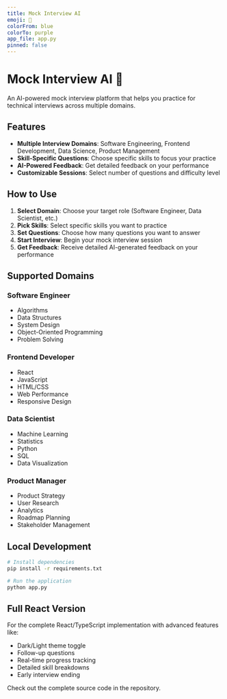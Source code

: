 ```yaml
---
title: Mock Interview AI
emoji: 🤖
colorFrom: blue
colorTo: purple
app_file: app.py
pinned: false
---
```


# Mock Interview AI 🤖

An AI-powered mock interview platform that helps you practice for technical interviews across multiple domains.

## Features

- **Multiple Interview Domains**: Software Engineering, Frontend Development, Data Science, Product Management
- **Skill-Specific Questions**: Choose specific skills to focus your practice
- **AI-Powered Feedback**: Get detailed feedback on your performance
- **Customizable Sessions**: Select number of questions and difficulty level

## How to Use

1. **Select Domain**: Choose your target role (Software Engineer, Data Scientist, etc.)
2. **Pick Skills**: Select specific skills you want to practice
3. **Set Questions**: Choose how many questions you want to answer
4. **Start Interview**: Begin your mock interview session
5. **Get Feedback**: Receive detailed AI-generated feedback on your performance

## Supported Domains

### Software Engineer
- Algorithms
- Data Structures  
- System Design
- Object-Oriented Programming
- Problem Solving

### Frontend Developer
- React
- JavaScript
- HTML/CSS
- Web Performance
- Responsive Design

### Data Scientist
- Machine Learning
- Statistics
- Python
- SQL
- Data Visualization

### Product Manager
- Product Strategy
- User Research
- Analytics
- Roadmap Planning
- Stakeholder Management

## Local Development

```bash
# Install dependencies
pip install -r requirements.txt

# Run the application
python app.py
```

## Full React Version

For the complete React/TypeScript implementation with advanced features like:
- Dark/Light theme toggle
- Follow-up questions
- Real-time progress tracking
- Detailed skill breakdowns
- Early interview ending

Check out the complete source code in the repository.
